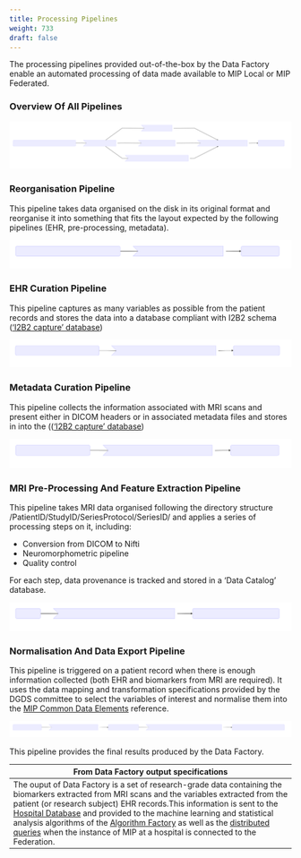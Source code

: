 ```yaml
---
title: Processing Pipelines
weight: 733
draft: false
---
```


The processing pipelines provided out-of-the-box by the Data Factory enable an automated processing of data made available to MIP Local or MIP Federated.

### Overview Of All Pipelines

![pipeline-overview](./overview.svg)

### Reorganisation Pipeline

This pipeline takes data organised on the disk in its original format and reorganise it into something that fits the layout expected by the following pipelines (EHR, pre-processing, metadata).

![pipeline-reorganization](./reorganization.svg)

### EHR Curation Pipeline

This pipeline captures as many variables as possible from the patient records and stores the data into a database compliant with I2B2 schema ([‘I2B2 capture’ database](../capture_i2b2))

![pipline-EHR-curation](./curation.svg)

### Metadata Curation Pipeline

This pipeline collects the information associated with MRI scans and present either in DICOM headers or in associated metadata files and stores in into the (([‘I2B2 capture’ database](../capture_i2b2))

![pipline-metadata-curation](./metadata-curation.svg)

### MRI Pre-Processing And Feature Extraction Pipeline
This pipeline takes MRI data organised following the directory structure /PatientID/StudyID/SeriesProtocol/SeriesID/ and applies a series of processing steps on it, including:

- Conversion from DICOM to Nifti
- Neuromorphometric pipeline
- Quality control

For each step, data provenance is tracked and stored in a ‘Data Catalog’ database.

![MRI-Scan](./mri-scan.svg)

### Normalisation And Data Export Pipeline

This pipeline is triggered on a patient record when there is enough information collected (both EHR and biomarkers from MRI are required). It uses the data mapping and transformation specifications provided by the DGDS committee to select the variables of interest and normalise them into the [MIP Common Data Elements](../cde) reference.

![Normalization-pipline](./normalization-pipline.svg)

This pipeline provides the final results produced by the Data Factory.

| From Data Factory output specifications                                                                                                                                                                                                                                                                                                                                                                                                                   |
|-----------------------------------------------------------------------------------------------------------------------------------------------------------------------------------------------------------------------------------------------------------------------------------------------------------------------------------------------------------------------------------------------------------------------------------------------------------|
| The ouput of Data Factory is a set of research-grade data containing the biomarkers extracted from MRI scans and the variables extracted from the patient (or research subject) EHR records.This information is sent to the [Hospital Database](../../hospital-database) and provided to the machine learning and statistical analysis algorithms of the [Algorithm Factory](../../algorithm-factory) as well as the [distributed queries](../../hospital-database/distributed-queries/) when the instance of MIP at a hospital is connected to the Federation. |